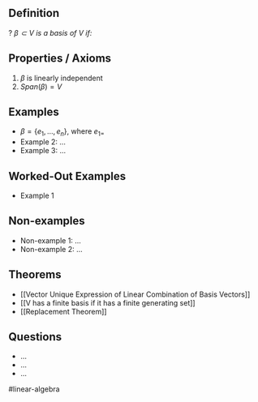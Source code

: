 
## Definition
?
*$\beta \subset V$ is a basis of V if:*
## Properties / Axioms
1. $\beta$ is linearly independent
2. $Span(\beta)=V$
<!--SR:!2025-06-13,4,270-->

## Examples
- $\beta = \{ e_{1},\dots,e_{n} \}$, where $e_{1=}$
‎ 
- Example 2: ...
‎ 
- Example 3: ...

## Worked-Out Examples
- Example 1

## Non-examples
- Non-example 1: ...
- Non-example 2: ...

## Theorems
- [[Vector Unique Expression of Linear Combination of Basis Vectors]]
- [[V has a finite basis if it has a finite generating set]]
- [[Replacement Theorem]]

## Questions
- ...
- ...
- ...



#linear-algebra